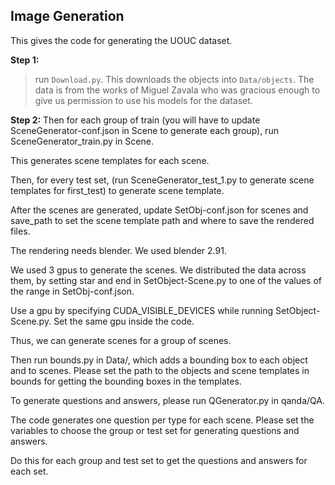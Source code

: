 ## Image Generation
This gives the code for generating the UOUC dataset.

__Step 1:__
> run `Download.py`. 
This downloads the objects into `Data/objects`. 
The data is from the works of Miguel Zavala who was gracious enough to give us permission to use his models for the dataset.

__Step 2:__
Then for each group of train (you will have to update SceneGenerator-conf.json in Scene to generate each group), run SceneGenerator_train.py in Scene.

This generates scene templates for each scene.

Then, for every test set, (run SceneGenerator_test_1.py to generate scene templates for first_test) to generate scene template.

After the scenes are generated, update SetObj-conf.json for scenes and save_path to set the scene template path and where to save the rendered files.

The rendering needs blender. We used blender 2.91.

We used 3 gpus to generate the scenes. We distributed the data across them, by setting star and end in SetObject-Scene.py to one of the values of the range in SetObj-conf.json.

Use a gpu by specifying CUDA_VISIBLE_DEVICES while running SetObject-Scene.py. Set the same gpu inside the code.

Thus, we can generate scenes for a group of scenes. 

Then run bounds.py in Data/, which adds a bounding box to each object and to scenes. Please set the path to the objects and scene templates in bounds for getting the bounding boxes in the templates.

To generate questions and answers, please run QGenerator.py in qanda/QA.

The code generates one question per type for each scene. Please set the variables to choose the group or test set for generating questions and answers.

Do this for each group and test set to get the questions and answers for each set.
